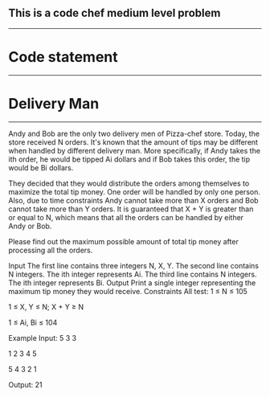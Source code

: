 ## This is a code chef medium level problem
------------------------------------------
# Code statement
------------------------------------------
# Delivery Man
------------------------------------------
Andy and Bob are the only two delivery men of Pizza-chef store. Today, the store received N orders. It's known that the amount of tips may be different when handled by different delivery man. More specifically, if Andy takes the ith order, he would be tipped Ai dollars and if Bob takes this order, the tip would be Bi dollars.

They decided that they would distribute the orders among themselves to maximize the total tip money. One order will be handled by only one person. Also, due to time constraints Andy cannot take more than X orders and Bob cannot take more than Y orders. It is guaranteed that X + Y is greater than or equal to N, which means that all the orders can be handled by either Andy or Bob.

Please find out the maximum possible amount of total tip money after processing all the orders.

Input
The first line contains three integers N, X, Y.
The second line contains N integers. The ith integer represents Ai.
The third line contains N integers. The ith integer represents Bi.
Output
Print a single integer representing the maximum tip money they would receive.
Constraints
All test:
1 ≤ N ≤ 105

1 ≤ X, Y ≤ N; X + Y ≥ N

1 ≤ Ai, Bi ≤ 104


Example
Input:
5 3 3

1 2 3 4 5

5 4 3 2 1

Output:
21
